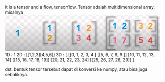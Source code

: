 it is a tensor and a flow, tensorflow. Tensor adalah multidimensional array. misalnya
![6826285d98839cff4ef97d8e6ef2f595.png](../../../../_resources/6826285d98839cff4ef97d8e6ef2f595.png)
1D : 1
2D : [[1,2,3][4,5,6]]
3D : [
[[0,   1,  2,  3, 4 ]
 [[5,   6,  7,  8, 9 ]]
  [10, 11, 12, 13, 14]
 [[15, 16, 17, 18, 19]]
  [20, 21, 22, 23, 24]
 [[25, 26, 27, 28, 29]]
 ]
 
 dst.
 bentuk tensor tersebut dapat di konversi ke numpy, atau bisa juga sebaliknya. 